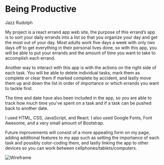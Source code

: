# Being Productive
Jazz Rudolph

My project is a react errand app web site, the purpose of this errand’s app is to sort your daily errands into a list so that you 
organize your day and get the most out of your day. Most adults work five days a week with only two days off to get everything 
in their personal lives done, so with this app, you will be able to put your errands and the amount of time you want to take to 
accomplish each errand.


Another way to interact with this app is with the actions on the right side of each task. You will be able to delete individual 
tasks, mark them as complete or clear them if marked complete by accident, and lastly move them up and down the list in order of
importance or which errands you want to tackle first. 

The time and date have also been included in the app, so you are able to track how much time you've spent on a task and if a task 
can be pushed back to another date.

I used HTML, CSS, JavaScript, and React. I also used Google Fonts, Font Awesome, and a very small amount of Bootstrap.

Future improvements will consist of a more appealing form on my page, 
adding additional features to my app such as setting the importance of each task and possibly color-coding them,
and lastly linking the app to other devices so you can work between cellphones/tablets/computers.


![Wireframe](https://user-images.githubusercontent.com/97210506/214181020-8bc0a00d-a207-45f3-b3d9-3ab69ef7d686.png)

